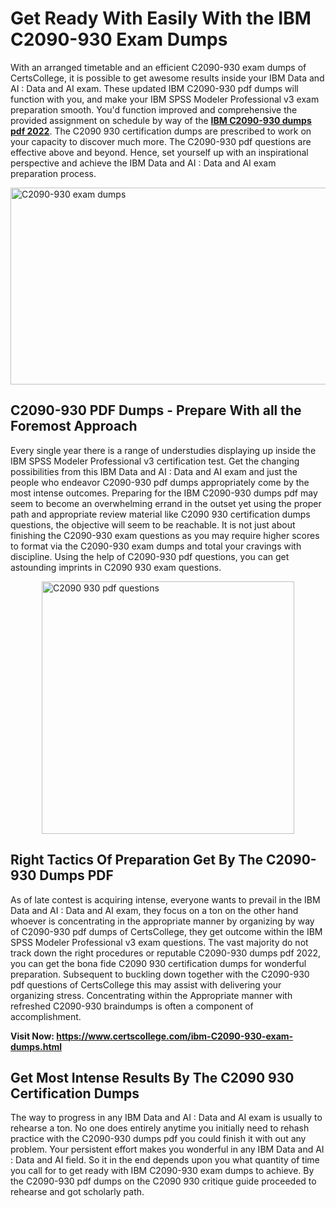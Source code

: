 <h1><strong>Get Ready With Easily With the IBM C2090-930 Exam Dumps&nbsp;</strong></h1>
<p><span style="font-weight: 400;">With an arranged timetable and an efficient  C2090-930 exam dumps of CertsCollege, it is possible to get awesome results inside your IBM Data and AI : Data and AI exam. These updated IBM C2090-930 pdf dumps will function with you, and make your IBM SPSS Modeler Professional v3 exam preparation smooth. You'd function improved and comprehensive the provided assignment on schedule by way of the <strong><a href="https://www.certscollege.com/ibm-C2090-930-exam-dumps.html">IBM C2090-930 dumps pdf 2022</a></strong>. The C2090 930 certification dumps are prescribed to work on your capacity to discover much more. The  C2090-930 pdf questions are effective above and beyond. Hence, set yourself up with an inspirational perspective and achieve the IBM Data and AI : Data and AI exam preparation process.&nbsp;</span></p>
<p><span style="font-weight: 400;"><img style="display: block; margin-left: auto; margin-right: auto;" src="https://i.ibb.co/CPDK3ps/Yellow-and-Blue-Initiative-Blog-Banner.png" alt="C2090-930 exam dumps" width="559" height="315" /></span></p>
<h2><strong>C2090-930 PDF Dumps - Prepare With all the Foremost Approach</strong></h2>
<p><span style="font-weight: 400;">Every single year there is a range of understudies displaying up inside the IBM SPSS Modeler Professional v3 certification test. Get the changing possibilities from this IBM Data and AI : Data and AI exam and just the people who endeavor C2090-930 pdf dumps appropriately come by the most intense outcomes. Preparing for the IBM C2090-930 dumps pdf may seem to become an overwhelming errand in the outset yet using the proper path and appropriate review material like C2090 930 certification dumps questions, the objective will seem to be reachable. It is not just about finishing the C2090-930 exam questions as you may require higher scores to format via the C2090-930 exam dumps and total your cravings with discipline. Using the help of C2090-930 pdf questions, you can get astounding imprints in C2090 930 exam questions.</span></p>
<p><span style="font-weight: 400;"><a href="https://tinyurl.com/y998fd8q"><img style="display: block; margin-left: auto; margin-right: auto;" src="https://i.ibb.co/9tMrhdY/Teacher-Appreciation-Invitation.png" alt="C2090 930 pdf questions " width="404" height="404" /></a></span></p>
<h2><strong>Right Tactics Of Preparation Get By The C2090-930 Dumps PDF</strong></h2>
<p><span style="font-weight: 400;">As of late contest is acquiring intense, everyone wants to prevail in the IBM Data and AI : Data and AI exam, they focus on a ton on the other hand whoever is concentrating in the appropriate manner by organizing by way of C2090-930 pdf dumps of CertsCollege, they get outcome within the IBM SPSS Modeler Professional v3 exam questions. The vast majority do not track down the right procedures or reputable C2090-930 dumps pdf 2022, you can get the bona fide C2090 930 certification dumps for wonderful preparation. Subsequent to buckling down together with the  C2090-930 pdf questions of CertsCollege this may assist with delivering your organizing stress. Concentrating within the Appropriate manner with refreshed C2090-930 braindumps is often a component of accomplishment.</span></p>
<p><span style="font-weight: 400;"><strong>Visit Now: <a href="https://www.certscollege.com/ibm-C2090-930-exam-dumps.html">https://www.certscollege.com/ibm-C2090-930-exam-dumps.html</a></strong></span></p>
<h2><strong>Get Most Intense Results By The C2090 930 Certification Dumps</strong></h2>
<p><span style="font-weight: 400;">The way to progress in any IBM Data and AI : Data and AI exam is usually to rehearse a ton. No one does entirely anytime you initially need to rehash practice with the C2090-930 dumps pdf you could finish it with out any problem. Your persistent effort makes you wonderful in any IBM Data and AI : Data and AI field. So it in the end depends upon you what quantity of time you call for to get ready with IBM C2090-930 exam dumps to achieve. By the C2090-930 pdf dumps on the C2090 930 critique guide proceeded to rehearse and got scholarly path.</span></p>
